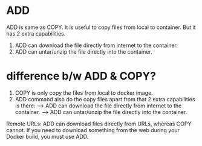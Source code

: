  # ADD
 ADD is same as COPY. It is useful to copy files from local to container. But it has 2 extra capabilities.

1. ADD can download the file directly from internet to the container.
2. ADD can untar/unzip the file directly into the container.
#  difference b/w ADD & COPY?
 1. COPY is only copy the files from local to docker image.
 2. ADD command also do the copy files apart from that 2 extra capabilities is there:
  --> ADD can download the file directly from internet to the container.
  --> ADD can untar/unzip the file directly into the container.

Remote URLs: ADD can download files directly from URLs, whereas COPY cannot. If you need to download something from the web during your Docker build, you must use ADD.